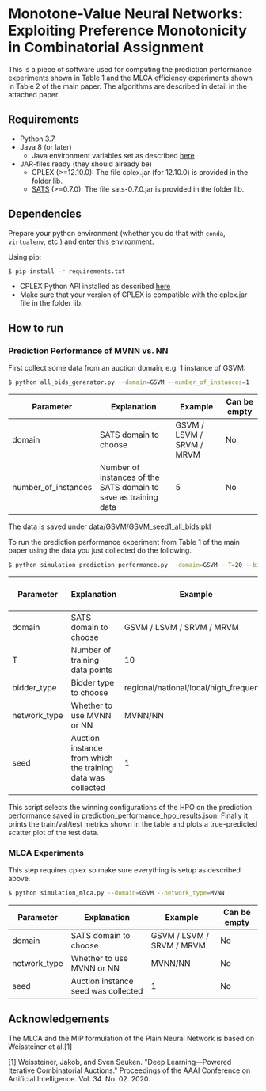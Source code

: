 # Monotone-Value Neural Networks: Exploiting Preference Monotonicity in Combinatorial Assignment

This is a piece of software used for computing the prediction performance experiments shown in Table 1 and the MLCA efficiency experiments shown in Table 2 of the main paper. The algorithms are described in detail in the attached paper.


## Requirements

* Python 3.7
* Java 8 (or later)
  * Java environment variables set as described [here](https://pyjnius.readthedocs.io/en/stable/installation.html#installation)
* JAR-files ready (they should already be)
  * CPLEX (>=12.10.0): The file cplex.jar (for 12.10.0) is provided in the folder lib.
  * [SATS](http://spectrumauctions.org/) (>=0.7.0): The file sats-0.7.0.jar is provided in the folder lib.

## Dependencies

Prepare your python environment (whether you do that with `conda`, `virtualenv`, etc.) and enter this environment.

Using pip:
```bash
$ pip install -r requirements.txt
```

* CPLEX Python API installed as described [here](https://www.ibm.com/support/knowledgecenter/SSSA5P_12.8.0/ilog.odms.cplex.help/CPLEX/GettingStarted/topics/set_up/Python_setup.html)
* Make sure that your version of CPLEX is compatible with the cplex.jar file in the folder lib.


## How to run

### Prediction Performance of MVNN vs. NN
First collect some data from an auction domain, e.g. 1 instance of GSVM:
```bash
$ python all_bids_generator.py --domain=GSVM --number_of_instances=1
```

| Parameter        | Explanation | Example  |Can be empty  |
| ------------- |-------------| -----|-----|
| domain      | SATS domain to choose | GSVM / LSVM / SRVM / MRVM | No |
| number_of_instances      | Number of instances of the SATS domain to save as training data | 5 | No |

The data is saved under data/GSVM/GSVM_seed1_all_bids.pkl

To run the prediction performance experiment from Table 1 of the main paper using the data you just collected do the following.
```bash
$ python simulation_prediction_performance.py --domain=GSVM --T=20 --bidder_type=national --network_type=MVNN --seed=1
```
| Parameter        | Explanation | Example  |Can be empty  |
| ------------- |-------------| -----|-----|
| domain      | SATS domain to choose | GSVM / LSVM / SRVM / MRVM | No |
| T      | Number of training data points | 10 | No |
| bidder_type      | Bidder type to choose | regional/national/local/high_frequency | No |
| network_type      | Whether to use MVNN or NN | MVNN/NN | No |
| seed      | Auction instance from which the training data was collected | 1 | No |

This script selects the winning configurations of the HPO on the prediction performance saved in prediction_performance_hpo_results.json.
Finally it prints the train/val/test metrics shown in the table and plots a true-predicted scatter plot of the test data.


### MLCA Experiments
This step requires cplex so make sure everything is setup as described above.
```bash
$ python simulation_mlca.py --domain=GSVM --network_type=MVNN
```
| Parameter        | Explanation | Example  |Can be empty  |
| ------------- |-------------| -----|-----|
| domain      | SATS domain to choose | GSVM / LSVM / SRVM / MRVM | No |
| network_type      | Whether to use MVNN or NN | MVNN/NN | No |
| seed      | Auction instance seed was collected | 1 | No |

## Acknowledgements

The MLCA and the MIP formulation of the Plain Neural Network is based on Weissteiner et al.[1]

[1] Weissteiner, Jakob, and Sven Seuken. "Deep Learning—Powered Iterative Combinatorial Auctions." Proceedings of the AAAI Conference on Artificial Intelligence. Vol. 34. No. 02. 2020.
